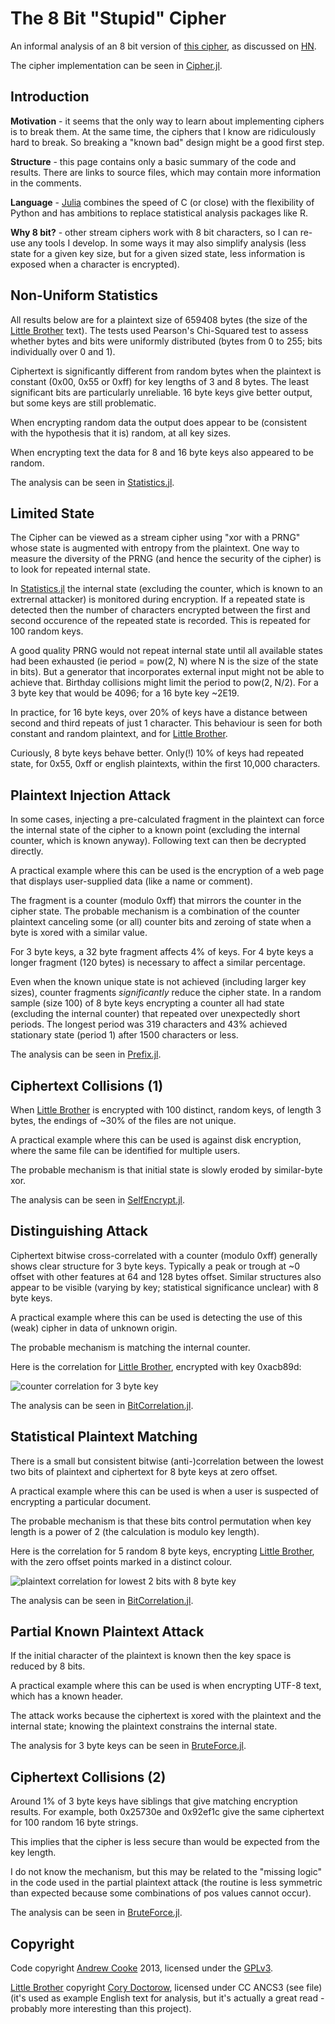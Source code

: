 # The 8 Bit "Stupid" Cipher

An informal analysis of an 8 bit version of [this
cipher](http://news.quelsolaar.com/#comments101), as discussed on
[HN](https://news.ycombinator.com/item?id=6616438).

The cipher implementation can be seen in [Cipher.jl](src/Cipher.jl).

## Introduction

**Motivation** - it seems that the only way to learn about
implementing ciphers is to break them.  At the same time, the ciphers
that I know are ridiculously hard to break.  So breaking a "known bad"
design might be a good first step.

**Structure** - this page contains only a basic summary of the code
and results.  There are links to source files, which may contain more
information in the comments.

**Language** - [Julia](http://julialang.org/) combines the speed of C
(or close) with the flexibility of Python and has ambitions to replace
statistical analysis packages like R.

**Why 8 bit?** - other stream ciphers work with 8 bit characters, so I
can re-use any tools I develop.  In some ways it may also simplify
analysis (less state for a given key size, but for a given sized
state, less information is exposed when a character is encrypted).

## Non-Uniform Statistics

All results below are for a plaintext size of 659408 bytes (the size
of the [Little Brother](little-brother.txt) text).  The tests used
Pearson's Chi-Squared test to assess whether bytes and bits were
uniformly distributed (bytes from 0 to 255; bits individually over 0
and 1).

Ciphertext is significantly different from random bytes when the
plaintext is constant (0x00, 0x55 or 0xff) for key lengths of 3 and 8
bytes.  The least significant bits are particularly unreliable.  16
byte keys give better output, but some keys are still problematic.

When encrypting random data the output does appear to be (consistent
with the hypothesis that it is) random, at all key sizes.

When encrypting text the data for 8 and 16 byte keys also appeared to
be random.

The analysis can be seen in [Statistics.jl](src/Statistics.jl).

## Limited State

The Cipher can be viewed as a stream cipher using "xor with a PRNG"
whose state is augmented with entropy from the plaintext.  One way to
measure the diversity of the PRNG (and hence the security of the
cipher) is to look for repeated internal state.

In [Statistics.jl](src/Statistics.jl) the internal state (excluding
the counter, which is known to an extrernal attacker) is monitored
during encryption.  If a repeated state is detected then the number of
characters encrypted between the first and second occurence of the
repeated state is recorded.  This is repeated for 100 random keys.

A good quality PRNG would not repeat internal state until all
available states had been exhausted (ie period = pow(2, N) where N is
the size of the state in bits).  But a generator that incorporates
external input might not be able to achieve that.  Birthday collisions
might limit the period to pow(2, N/2).  For a 3 byte key that would be
4096; for a 16 byte key ~2E19.

In practice, for 16 byte keys, over 20% of keys have a distance
between second and third repeats of just 1 character.  This behaviour
is seen for both constant and random plaintext, and for [Little
Brother](little-brother.txt).

Curiously, 8 byte keys behave better.  Only(!) 10% of keys had
repeated state, for 0x55, 0xff or english plaintexts, within the first
10,000 characters.

## Plaintext Injection Attack

In some cases, injecting a pre-calculated fragment in the plaintext
can force the internal state of the cipher to a known point (excluding
the internal counter, which is known anyway).  Following text can then
be decrypted directly.

A practical example where this can be used is the encryption of a web
page that displays user-supplied data (like a name or comment).

The fragment is a counter (modulo 0xff) that mirrors the counter in
the cipher state.  The probable mechanism is a combination of the
counter plaintext canceling some (or all) counter bits and zeroing of
state when a byte is xored with a similar value.

For 3 byte keys, a 32 byte fragment affects 4% of keys.  For 4 byte
keys a longer fragment (120 bytes) is necessary to affect a similar
percentage.

Even when the known unique state is not achieved (including larger key
sizes), counter fragments *significantly* reduce the cipher state.  In
a random sample (size 100) of 8 byte keys encrypting a counter all had
state (excluding the internal counter) that repeated over unexpectedly
short periods.  The longest period was 319 characters and 43% achieved
stationary state (period 1) after 1500 characters or less.

The analysis can be seen in [Prefix.jl](src/Prefix.jl).

## Ciphertext Collisions (1)

When [Little Brother](little-brother.txt) is encrypted with 100
distinct, random keys, of length 3 bytes, the endings of ~30% of the
files are not unique.

A practical example where this can be used is against disk encryption,
where the same file can be identified for multiple users.

The probable mechanism is that initial state is slowly eroded by
similar-byte xor.

The analysis can be seen in [SelfEncrypt.jl](src/SelfEncrypt.jl).

## Distinguishing Attack

Ciphertext bitwise cross-correlated with a counter (modulo 0xff)
generally shows clear structure for 3 byte keys.  Typically a peak or
trough at ~0 offset with other features at 64 and 128 bytes offset.
Similar structures also appear to be visible (varying by key;
statistical significance unclear) with 8 byte keys.

A practical example where this can be used is detecting the use of
this (weak) cipher in data of unknown origin.

The probable mechanism is matching the internal counter.

Here is the correlation for [Little Brother](little-brother.txt),
encrypted with key 0xacb89d:

![counter correlation for 3 byte key](bit-correlation-3-acb89d.png)

The analysis can be seen in [BitCorrelation.jl](src/BitCorrelation.jl).

## Statistical Plaintext Matching

There is a small but consistent bitwise (anti-)correlation between the
lowest two bits of plaintext and ciphertext for 8 byte keys at zero
offset.

A practical example where this can be used is when a user is suspected
of encrypting a particular document.

The probable mechanism is that these bits control permutation when key
length is a power of 2 (the calculation is modulo key length).

Here is the correlation for 5 random 8 byte keys, encrypting [Little
Brother](little-brother.txt), with the zero offset points marked in a
distinct colour.

![plaintext correlation for lowest 2 bits with 8 byte key](plain-corelate-8-3.png)

The analysis can be seen in [BitCorrelation.jl](src/BitCorrelation.jl).

## Partial Known Plaintext Attack

If the initial character of the plaintext is known then the key space
is reduced by 8 bits.

A practical example where this can be used is when encrypting UTF-8
text, which has a known header.

The attack works because the ciphertext is xored with the plaintext
and the internal state; knowing the plaintext constrains the internal
state.

The analysis for 3 byte keys can be seen in
[BruteForce.jl](src/BruteForce.jl).

## Ciphertext Collisions (2)

Around 1% of 3 byte keys have siblings that give matching encryption
results.  For example, both 0x25730e and 0x92ef1c give the same
ciphertext for 100 random 16 byte strings.

This implies that the cipher is less secure than would be expected
from the key length.

I do not know the mechanism, but this may be related to the "missing
logic" in the code used in the partial plaintext attack (the routine
is less symmetric than expected because some combinations of pos
values cannot occur).

The analysis can be seen in [BruteForce.jl](src/BruteForce.jl).

## Copyright

Code copyright [Andrew Cooke](mailto:andrew@acooke.org) 2013, licensed
under the [GPLv3](LICENSE.md).

[Little Brother](little-brother.txt) copyright [Cory
Doctorow](mailto:doctorow@craphound.com), licensed under CC ANCS3 (see
file) (it's used as example English text for analysis, but it's
actually a great read - probably more interesting than this project).
